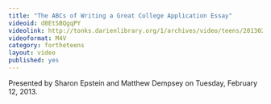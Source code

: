 ```yaml
---
title: "The ABCs of Writing a Great College Application Essay"
videoid: d8EtSBQgqPY
videolink: http://tonks.darienlibrary.org/1/archives/video/teens/20130213_abcs_college_essay.m4v
videoformat: M4V
category: fortheteens
layout: video
published: yes
---
```


Presented by Sharon Epstein and Matthew Dempsey on Tuesday, February 12, 2013.